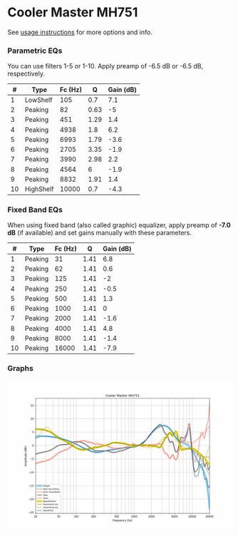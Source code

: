 # Cooler Master MH751
See [usage instructions](https://github.com/jaakkopasanen/AutoEq#usage) for more options and info.

### Parametric EQs
You can use filters 1-5 or 1-10. Apply preamp of -6.5 dB or -6.5 dB, respectively.

|   # | Type      |   Fc (Hz) |    Q |   Gain (dB) |
|-----|-----------|-----------|------|-------------|
|   1 | LowShelf  |       105 | 0.7  |         7.1 |
|   2 | Peaking   |        82 | 0.63 |        -5   |
|   3 | Peaking   |       451 | 1.29 |         1.4 |
|   4 | Peaking   |      4938 | 1.8  |         6.2 |
|   5 | Peaking   |      6993 | 1.79 |        -3.6 |
|   6 | Peaking   |      2705 | 3.35 |        -1.9 |
|   7 | Peaking   |      3990 | 2.98 |         2.2 |
|   8 | Peaking   |      4564 | 6    |        -1.9 |
|   9 | Peaking   |      8832 | 1.91 |         1.4 |
|  10 | HighShelf |     10000 | 0.7  |        -4.3 |

### Fixed Band EQs
When using fixed band (also called graphic) equalizer, apply preamp of **-7.0 dB** (if available) and set gains manually with these parameters.

|   # | Type    |   Fc (Hz) |    Q |   Gain (dB) |
|-----|---------|-----------|------|-------------|
|   1 | Peaking |        31 | 1.41 |         6.8 |
|   2 | Peaking |        62 | 1.41 |         0.6 |
|   3 | Peaking |       125 | 1.41 |        -2   |
|   4 | Peaking |       250 | 1.41 |        -0.5 |
|   5 | Peaking |       500 | 1.41 |         1.3 |
|   6 | Peaking |      1000 | 1.41 |         0   |
|   7 | Peaking |      2000 | 1.41 |        -1.6 |
|   8 | Peaking |      4000 | 1.41 |         4.8 |
|   9 | Peaking |      8000 | 1.41 |        -1.4 |
|  10 | Peaking |     16000 | 1.41 |        -7.9 |

### Graphs
![](./Cooler%20Master%20MH751.png)

